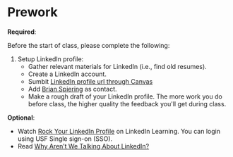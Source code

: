 Prework
======

__Required__:

Before the start of class, please complete the following:

1. Setup LinkedIn profile:
    - Gather relevant materials for LinkedIn (i.e., find old resumes).
    - Create a LinkedIn account. 
    - Sumbit [LinkedIn profile url through Canvas](https://usfca.instructure.com/courses/1595047/assignments/7011745)
    - Add [Brian Spiering](http://www.linkedin.com/in/brianspiering/) as contact. 
    - Make a rough draft of your LinkedIn profile. The more work you do before class, the higher quality the feedback you'll get during class.

__Optional__:

- Watch [Rock Your LinkedIn Profile](https://www.linkedin.com/learning/rock-your-linkedin-profile/connect-to-opportunity-with-linkedin?u=2204681) on LinkedIn Learning. You can login using USF Single sign-on (SSO).
- Read [Why Aren’t We Talking About LinkedIn?](https://www.nytimes.com/2019/08/08/style/linkedin-social-media.html)